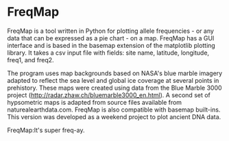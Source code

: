 # FreqMap

FreqMap is a tool written in Python for plotting allele frequencies - or any data that can be expressed as a pie chart - on a map. FreqMap has a GUI interface and is based in the basemap extension of the matplotlib plotting library. It takes a csv input file with fields: site name, latitude, longitude, freq1, and freq2.

The program uses map backgrounds based on NASA's blue marble imagery adapted to reflect the sea level and global ice coverage at several points in prehistory. These maps were created using data from the Blue Marble 3000 project  (http://radar.zhaw.ch/bluemarble3000_en.html). A second set of hypsometric maps is adapted from source files available from naturealearthdata.com. FreqMap is also compatible with basemap built-ins. This version was developed as a weekend project to plot ancient DNA data.

FreqMap:It's super freq-ay.

